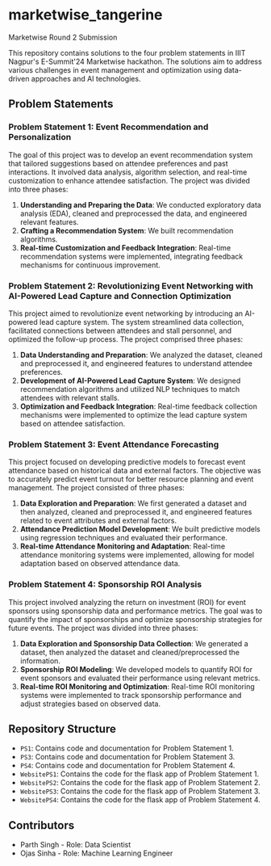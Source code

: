 # marketwise_tangerine
Marketwise Round 2 Submission

This repository contains solutions to the four problem statements in IIIT Nagpur's E-Summit'24 Marketwise hackathon. The solutions aim to address various challenges in event management and optimization using data-driven approaches and AI technologies.

## Problem Statements

### Problem Statement 1: Event Recommendation and Personalization

The goal of this project was to develop an event recommendation system that tailored suggestions based on attendee preferences and past interactions. It involved data analysis, algorithm selection, and real-time customization to enhance attendee satisfaction. The project was divided into three phases:

1. **Understanding and Preparing the Data**: We conducted exploratory data analysis (EDA), cleaned and preprocessed the data, and engineered relevant features.
2. **Crafting a Recommendation System**: We built recommendation algorithms.
3. **Real-time Customization and Feedback Integration**: Real-time recommendation systems were implemented, integrating feedback mechanisms for continuous improvement.

### Problem Statement 2: Revolutionizing Event Networking with AI-Powered Lead Capture and Connection Optimization

This project aimed to revolutionize event networking by introducing an AI-powered lead capture system. The system streamlined data collection, facilitated connections between attendees and stall personnel, and optimized the follow-up process. The project comprised three phases:

1. **Data Understanding and Preparation**: We analyzed the dataset, cleaned and preprocessed it, and engineered features to understand attendee preferences.
2. **Development of AI-Powered Lead Capture System**: We designed recommendation algorithms and utilized NLP techniques to match attendees with relevant stalls.
3. **Optimization and Feedback Integration**: Real-time feedback collection mechanisms were implemented to optimize the lead capture system based on attendee satisfaction.

### Problem Statement 3: Event Attendance Forecasting

This project focused on developing predictive models to forecast event attendance based on historical data and external factors. The objective was to accurately predict event turnout for better resource planning and event management. The project consisted of three phases:

1. **Data Exploration and Preparation**: We first generated a dataset and then analyzed, cleaned and preprocessed it, and engineered features related to event attributes and external factors.
2. **Attendance Prediction Model Development**: We built predictive models using regression techniques and evaluated their performance.
3. **Real-time Attendance Monitoring and Adaptation**: Real-time attendance monitoring systems were implemented, allowing for model adaptation based on observed attendance data.

### Problem Statement 4: Sponsorship ROI Analysis

This project involved analyzing the return on investment (ROI) for event sponsors using sponsorship data and performance metrics. The goal was to quantify the impact of sponsorships and optimize sponsorship strategies for future events. The project was divided into three phases:

1. **Data Exploration and Sponsorship Data Collection**: We generated a dataset, then analyzed the dataset and cleaned/preprocessed the information.
2. **Sponsorship ROI Modeling**: We developed models to quantify ROI for event sponsors and evaluated their performance using relevant metrics.
3. **Real-time ROI Monitoring and Optimization**: Real-time ROI monitoring systems were implemented to track sponsorship performance and adjust strategies based on observed data.

## Repository Structure

- `PS1`: Contains code and documentation for Problem Statement 1.
- `PS3`: Contains code and documentation for Problem Statement 3.
- `PS4`: Contains code and documentation for Problem Statement 4.
- `WebsitePS1`: Contains the code for the flask app of Problem Statement 1.
- `WebsitePS2`: Contains the code for the flask app of Problem Statement 2.
- `WebsitePS3`: Contains the code for the flask app of Problem Statement 3.
- `WebsitePS4`: Contains the code for the flask app of Problem Statement 4.

## Contributors
- Parth Singh - Role: Data Scientist
- Ojas Sinha - Role: Machine Learning Engineer